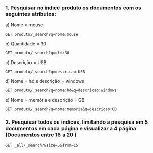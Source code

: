 ### 1. Pesquisar no índice produto os documentos com os seguintes atributos:

a) Nome = mouse
```
GET produto/_search?q=nome:mouse
```

b) Quantidade = 30
```
GET produto/_search?q=qtd:30
```

c) Descrição = USB
```
GET produto/_search?q=descricao:USB
```

d) Nome = hd e descrição = windows
```
GET produto/_search?q=nome:hd&q=descricao:windows
```

e) Nome = memória e descrição = GB
```
GET produto/_search?q=nome:memoria&q=descricao:GB
```

### 2. Pesquisar todos os índices, limitando a pesquisa em 5 documentos em cada página e visualizar a 4 página (Documentos entre 16 á 20 )
```
GET _all/_search?&size=5&from=15
```
